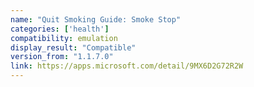 ```yaml
---
name: "Quit Smoking Guide: Smoke Stop"
categories: ['health']
compatibility: emulation
display_result: "Compatible"
version_from: "1.1.7.0"
link: https://apps.microsoft.com/detail/9MX6D2G72R2W
---
```

